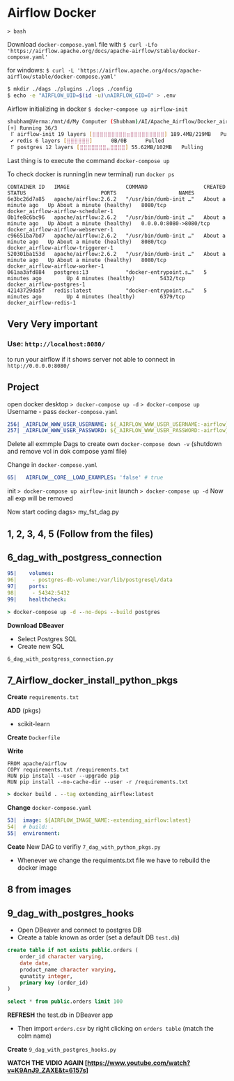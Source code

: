 # Airflow Docker 
`> bash`

Download `docker-compose.yaml` file with
`$ curl -Lfo 'https://airflow.apache.org/docs/apache-airflow/stable/docker-compose.yaml'`

for windows: ``$ curl -L 'https://airflow.apache.org/docs/apache-airflow/stable/docker-compose.yaml'``


```bash
$ mkdir ./dags ./plugins ./logs ./config
$ echo -e "AIRFLOW_UID=$(id -u)\nAIRFLOW_GID=0" > .env
```
Airflow initializing in docker
`$ docker-compose up airflow-init`


```bash
shubham@Verma:/mnt/d/My Computer (Shubham)/AI/Apache_Airflow/Docker_airflow$ docker-compose up airflow-init
[+] Running 36/3
 ⠏ airflow-init 19 layers [⣿⣿⣿⣿⣿⣿⣿⣿⣿⣶⣿⣿⣿⣿⣿⣿⣿⣿⣿] 189.4MB/219MB   Pulling                                                          91.0s 
 ✔ redis 6 layers [⣿⣿⣿⣿⣿⣿]      0B/0B      Pulled                                                                                     23.3s 
 ⠏ postgres 12 layers [⣿⣿⣿⣿⣿⣿⣿⣤⣿⣿⣿⣿] 55.62MB/102MB   Pulling                                                                        91.0s 
```

Last thing is to execute the command
`docker-compose up`

To check docker is running(in new terminal) run
`docker ps`
```
CONTAINER ID   IMAGE                  COMMAND                  CREATED              STATUS                        PORTS                    NAMES
6e3bc26d7a85   apache/airflow:2.6.2   "/usr/bin/dumb-init …"   About a minute ago   Up About a minute (healthy)   8080/tcp                 docker_airflow-airflow-scheduler-1
0b1fe8c6bc96   apache/airflow:2.6.2   "/usr/bin/dumb-init …"   About a minute ago   Up About a minute (healthy)   0.0.0.0:8080->8080/tcp   docker_airflow-airflow-webserver-1
c96651ba7bd7   apache/airflow:2.6.2   "/usr/bin/dumb-init …"   About a minute ago   Up About a minute (healthy)   8080/tcp                 docker_airflow-airflow-triggerer-1
520301ba153d   apache/airflow:2.6.2   "/usr/bin/dumb-init …"   About a minute ago   Up About a minute (healthy)   8080/tcp                 docker_airflow-airflow-worker-1
061aa3afd884   postgres:13            "docker-entrypoint.s…"   5 minutes ago        Up 4 minutes (healthy)        5432/tcp                 docker_airflow-postgres-1
42143729da5f   redis:latest           "docker-entrypoint.s…"   5 minutes ago        Up 4 minutes (healthy)        6379/tcp                 docker_airflow-redis-1

```

## Very Very important
### Use: `http://localhost:8080/`

to run your airflow if it shows server not able to connect in `http://0.0.0.0:8080/`


## Project
open docker desktop
`> docker-compose up -d`
`> docker-compose up`
Username - pass
`docker-compose.yaml`
```yaml
256| _AIRFLOW_WWW_USER_USERNAME: ${_AIRFLOW_WWW_USER_USERNAME:-airflow}
257| _AIRFLOW_WWW_USER_PASSWORD: ${_AIRFLOW_WWW_USER_PASSWORD:-airflow}
```
Delete all exmmple Dags to create own
`docker-compose down -v` (shutdown and remove vol in dok compose yaml file)

Change in `docker-compose.yaml`
```yaml
65|   AIRFLOW__CORE__LOAD_EXAMPLES: 'false' # true
```
init
`> docker-compose up airflow-init`
launch
`> docker-compose up -d`
Now all exp will be removed

Now start coding
dags> my_fst_dag.py

## 1, 2, 3, 4, 5 (Follow from the files)

## 6_dag_with_postgress_connection
```yaml
95|    volumes:
96|     - postgres-db-volume:/var/lib/postgresql/data
97|    ports:
98|     - 54342:5432
99|    healthcheck:
```

```cmd
> docker-compose up -d --no-deps --build postgres
```

__Download DBeaver__
- Select Postgres SQL
- Create new SQL

`6_dag_with_postgress_connection.py`

## 7_Airflow_docker_install_python_pkgs
__Create__ `requirements.txt`

__ADD__ (pkgs)
- scikit-learn

__Create__ `Dockerfile`

__Write__
```
FROM apache/airflow
COPY requirements.txt /requirements.txt
RUN pip install --user --upgrade pip
RUN pip install --no-cache-dir --user -r /requirements.txt
```

```cmd
> docker build . --tag extending_airflow:latest
```

__Change__ `docker-compose.yaml`
```yaml
53|  image: ${AIRFLOW_IMAGE_NAME:-extending_airflow:latest}
54|  # build: .
55|  environment:
```
__Ceate__ New DAG to verifiy `7_dag_with_python_pkgs.py`

- Whenever we change the requiments.txt file we have to rebuild the docker image

## 8 from images

## 9_dag_with_postgres_hooks
- Open DBeaver and connect to postgres DB
- Create a table known as order (set a default DB `test.db`)
```sql
create table if not exists public.orders (
    order_id character varying,
    date date,
    product_name character varying,
    qunatity integer,
    primary key (order_id)
)

select * from public.orders limit 100
```
__REFRESH__ the test.db in DBeaver app
- Then import `orders.csv` by right clicking on `orders table` (match the colm name)

__Create__ `9_dag_with_postgres_hooks.py`

__WATCH THE VIDIO AGAIN [https://www.youtube.com/watch?v=K9AnJ9_ZAXE&t=6157s]__ 
